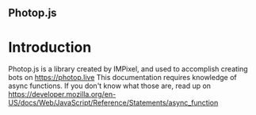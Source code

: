 ## Photop.js

# Introduction
Photop.js is a library created by IMPixel, and used to accomplish creating bots on https://photop.live
This documentation requires knowledge of async functions. If you don't know what those are, read up on https://developer.mozilla.org/en-US/docs/Web/JavaScript/Reference/Statements/async_function
